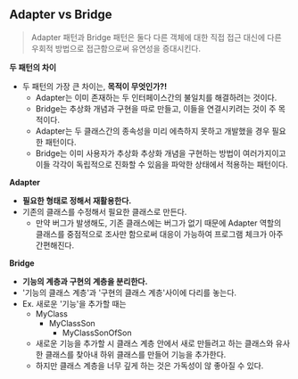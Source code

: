 ## Adapter vs Bridge

> Adapter 패턴과 Bridge 패턴은 둘다 다른 객체에 대한 직접 접근 대신에 다른 우회적 방법으로 접근함으로써 유연성을 증대시킨다.



**두 패턴의 차이**

- 두 패턴의 가장 큰 차이는, **목적이 무엇인가?!**
  - Adapter는 이미 존재하는 두 인터페이스간의 불일치를 해결하려는 것이다.
  - Bridge는 추상화 개념과 구현을 따로 만들고, 이들을 연결시키려는 것이 주 목적이다.
  - Adapter는 두 클래스간의 종속성을 미리 에측하지 못하고 개발했을 경우 필요한 패턴이다.
  - Bridge는 이미 사용자가 추상화 추상화 개념을 구현하는 방법이 여러가지이고 이들 각각이 독립적으로 진화할 수 있음을 파악한 상태에서 적용하는 패턴이다.


**Adapter**
- **필요한 형태로 정해서 재활용한다.**
- 기존의 클래스를 수정해서 필요한 클래스로 만든다.
  - 만약 버그가 발생해도, 기존 클래스에는 버그가 없기 때문에 Adapter 역할의 클래스를 중점적으로 조사만 함으로써 대응이 가능하여 프로그램 체크가 아주 간편해진다.
  

**Bridge**
- **기능의 계층과 구현의 계층을 분리한다.**
- '기능의 클래스 계층'과 '구현의 클래스 계층'사이에 다리를 놓는다.
- Ex. 새로운 '기능'을 추가할 때는
  - MyClass
      - MyClassSon
        - MyClassSonOfSon
  - 새로운 기능을 추가할 시 클래스 계층 안에서 새로 만들려고 하는 클래스와 유사한 클래스를 찾아내 하위 클래스를 만들어 기능을 추가한다.
  - 하지만 클래스 계층을 너무 깊게 하는 것은 가독성이 않 좋아질 수 있다.

